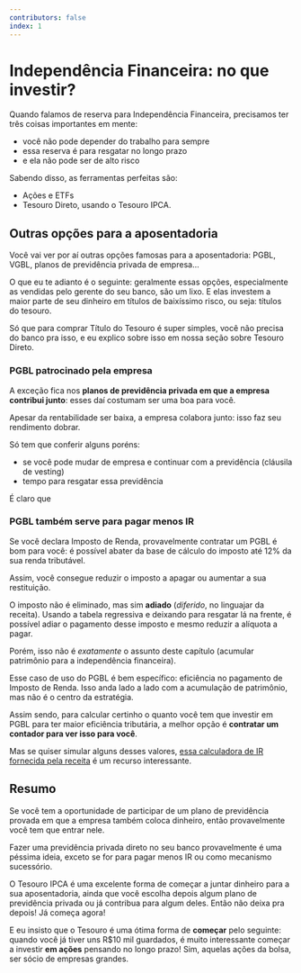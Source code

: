 ```yaml
---
contributors: false
index: 1
---
```

# Independência Financeira: no que investir?
Quando falamos de reserva para Independência Financeira, precisamos ter três coisas importantes em mente:

- você não pode depender do trabalho para sempre
- essa reserva é para resgatar no longo prazo
- e ela não pode ser de alto risco

Sabendo disso, as ferramentas perfeitas são:

- Ações e ETFs
- Tesouro Direto, usando o Tesouro IPCA.

## Outras opções para a aposentadoria

Você vai ver por aí outras opções famosas para a aposentadoria: PGBL, VGBL, planos de previdência privada de empresa…

O que eu te adianto é o seguinte: geralmente essas opções, especialmente as vendidas pelo gerente do seu banco, são um lixo. E elas investem a maior parte de seu dinheiro em títulos de baixíssimo risco, ou seja: títulos do tesouro.

Só que para comprar Título do Tesouro é super simples, você não precisa do banco pra isso, e eu explico sobre isso em nossa seção sobre Tesouro Direto.

### PGBL patrocinado pela empresa

A exceção fica nos **planos de previdência privada em que a empresa contribui junto**: esses daí costumam ser uma boa para você.

Apesar da rentabilidade ser baixa, a empresa colabora junto: isso faz seu rendimento dobrar. 

Só tem que conferir alguns poréns: 

- se você pode mudar de empresa e continuar com a previdência (cláusila de vesting)
- tempo para resgatar essa previdência

É claro que 

### PGBL também serve para pagar menos IR

Se você declara Imposto de Renda, provavelmente contratar um PGBL é bom para você: é possível abater da base de cálculo do imposto até 12% da sua renda tributável.

Assim, você consegue reduzir o imposto a apagar ou aumentar a sua restituição.

O imposto não é eliminado, mas sim **adiado** (*diferido*, no linguajar da receita). Usando a tabela regressiva e deixando para resgatar lá na frente, é possível adiar o pagamento desse imposto e mesmo reduzir a alíquota a pagar.

Porém, isso não é *exatamente* o assunto deste capítulo (acumular patrimônio para a independência financeira).

Esse caso de uso do PGBL é bem específico: eficiência no pagamento de Imposto de Renda. Isso anda lado a lado com a acumulação de patrimônio, mas não é o centro da estratégia.

Assim sendo, para calcular certinho o quanto você tem que investir em PGBL para ter maior eficiência tributária, a melhor opção é **contratar um contador para ver isso para você**.

Mas se quiser simular alguns desses valores, [essa calculadora de IR fornecida pela receita](https://www27.receita.fazenda.gov.br/simulador-irpf/) é um recurso interessante.

## Resumo

Se você tem a oportunidade de participar de um plano de previdência provada em que a empresa também coloca dinheiro, então provavelmente você tem que entrar nele.

Fazer uma previdência privada direto no seu banco provavelmente é uma péssima ideia, exceto se for para pagar menos IR ou como mecanismo sucessório.

O Tesouro IPCA é uma excelente forma de começar a juntar dinheiro para a sua aposentadoria, ainda que você escolha depois algum plano de previdência privada ou já contribua para algum deles. Então não deixa pra depois! Já começa agora!

E eu insisto que o Tesouro é uma ótima forma de **começar** pelo seguinte: quando você já tiver uns R$10 mil guardados, é muito interessante começar a investir **em ações** pensando no longo prazo! Sim, aquelas ações da bolsa, ser sócio de empresas grandes.